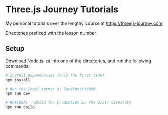 Three.js Journey Tutorials
===

My personal tutorials over the lengthy course at https://threejs-journey.com

Directories prefixed with the lesson number

## Setup
Download [Node.js](https://nodejs.org/en/download/).
`cd` into one of the directories, and run the following commands:

``` bash
# Install dependencies (only the first time)
npm install

# Run the local server at localhost:8080
npm run dev

# OPTIONAL - Build for production in the dist/ directory
npm run build
```
